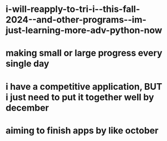 # i-will-reapply-to-tri-i--this-fall-2024--and-other-programs--im-just-learning-more-adv-python-now
# making small or large progress every single day
# i have a competitive application, BUT i just need to put it together **well** by december
# aiming to finish apps by like october
<!---
The list for this year!

| Location      | School    | Program            | Advisor(s) of interest to tailor personal statement to  |
| ------------- | --------- | ------------------ | ------------------------------------------------------- |
| NYC           | MSKCC     | Cancer Engineering | Shah (Comp. Oncology), Lareau                           |
| NYC           | WCM       | Tri-I              | Shah (Comp. Oncology), Lareau                           |
| NYC           | WCM       | IMP                | Melnick                                                 |
| NYC           | Icahn SOM | Comp Biology/AI    | Not sure yet                                            |
| NYC           | NYU       | Comp Biology       | i have a zoom meeting with an interested PI!!           |
| NYC/Abu Dhabi | NYU       | Biology            | Not sure yet                                            |
| NJ            | Rutgers   | Biochemistry       | Awaiting emails but in emails, current PI, but the lab is filled, i dont want to be in a lab with so many phd students at one time                           |
| Maryland      | UMD       | BISI/Comp Biology  | Any of the comp bio faculty                             |
| PA            | Penn      | Comp Biology       | i have a zoom meeting with an interested PI!!           |
-->

<!--
the list for this year:

Penn CAMB -- never applied to penn ever but this year i will, im on a paper with her https://en.wikipedia.org/wiki/Marisa_Bartolomei so i want to have a zoom meeting with her august/sep, ive met her before, maybe shes taking in students lets see

Penn Genomics and Computational Biology -- i emailed the program director for Penn CAMB and they said i was a better fit for GCB, if i get in im going to use my savings to buy a condo in philly near campus ... something with good parking and an EV charger

University of Maryland BISI -- computational biology phd -- safety school, i would need an apartment that has EV charging and i want to live in bethesda again, there are some Rust people at UMD

Rutgers Biochemistry -- i dunno how this is going to turn out -- send out emails to PIs todayyy -- they said i have a competitive application i just need good LoRs hmmmm getting in here would be great bc i can teach that bioinformatics class. i asked if i should write in my personal statement that i want to continue teaching bioinformatics as a phd student, apparently not the best idea??? "That's tricky, normally as a grad student you would be a GA (graduate assistant) or a TA (teaching assistant) from the second year on. All of these are considered full time positions and as a consequence you would not be able to be a lecturer. Just concentrate your personal statement on your research journey. You could say that you would be interested in being a TA for computational courses, as the SGS now encourages grad students to TA for at least one year. But the PIs are jealous of their graduate student's time and frown upon any more teaching duties than what is strictly required." i would be a great TA though lol, i would be like so serious but a little funny at times

NYU Biomedical Sciences -- i have to start emailing them for zoom meetings in august -- send out emails to PIs todayyy -- https://med.nyu.edu/research/vilcek-institute-graduate-biomedical-sciences/phd-program/phd-program-admissions they opened up their app, i emailed some PIs today, Virtual Open House: October 2, 2024, at 12:00PM EST

mskcc cancer engineering phd -- applying to this https://www.sloankettering.edu/gerstner/cancer-engineering -> "Integrative Computational Biology and Oncology" the faculty are the mskcc software engineering iv computational oncology group, maybe this works out instead i dunno "The Cancer Engineering PhD degree is registered as a biological sciences degree with the New York State Education Department under the HEGIS code: 0499.00 (biological sciences, other). This degree is not registered under engineering and will not lead to a professional license. " ohh interesting

Tri-I -- no one responds to any emails at this school ("never ascribe to malice that which is adequately explained by incompetence"), so unprofessional, whats the point in asking for zoom meetings, ill just apply whatever  -- send out emails to PIs todayyy -- okay so one person responded and they suggested i apply to the IMP PhD Program https://gradschool.weill.cornell.edu/programs/immunology-microbial-pathogenesis i guess i will do that -- the app opened, i looked at it quickly, it now asks "Which areas of research are you most interested in? Please list up to three areas of research:" so i have to figure that out based on the labs im interested in ... __peptide therapy & glp-1s__ thooo lol im gonna add that no one can stop me lol

this is for tri-i: "Thanks for your interest in our program and sorry for the delay in getting back to you. It looks like you have very extensive and relevant experience.
-----
Regarding GPA, admission to our program is quite competitive: less than 10% of our applicants receive offers of admission, and the average GPA of the applicants invited to interview is around 3.8. We have interviewed and admitted students with low undergraduate GPAs, usually those candidates are ones like yourself with extensive bioinformatics experience and papers but in almost all cases, those candidates also had a Masters degree with high GPA. **In the rare exception, we had direct knowledge of the candidate and their ability to thrive in our program.** Neither of those two things guarantees that the candidate will be invited to interview."

"The committee assesses approximately 400 applications, they tend not to have the bandwidth to look at anything besides the application package and perhaps some papers."
-----

-----
"Thank you for your interest in our lab.
You have a fantastic background and if you come to the Tri-I I would love to speak to you about the work in our lab in the gene regulation and cancer space. Yes, I would have availability for a trainee such as yourself and look forward to meeting you once you come here for an interview."

from a PI i emailed ... yeah but the program gets 400 applicants ughh
-----
"Nice to e-meet and thanks for reaching out. You look like a great candidate for the programs, and I’d certainly encourage you to apply.

I’m not able to meet with prospective applicants beforehand, so I’d encourage you to list me as a faculty member for either program that you’d be interested in working with and we can continue the discussion there. 

Best of luck applying— I think you’ll do well! "

yeah ... but they get 400 applicants :-|
-----
UCSD Bioinformatics and Systems Biology PhD https://bioinformatics.ucsd.edu/admissions/grad/admissions -- maybeee

im really interested in peptide therapy, trying to find labs at each school where someone is working on it, im gonna mention it in my personal statement

Yale Computational Biology and Biomedical Informatics -- https://cbb.yale.edu/ never applied, likely this cycle

sometimes people are so slow at responding to emails

-->


